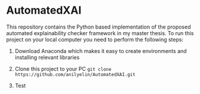 # AutomatedXAI
This repository contains the Python based implementation of the proposed automated explainability checker framework in my master thesis. 
To run this project on your local computer you need to perform the following steps:

1. Download Anaconda which makes it easy to create environments and installing relevant libraries

2. Clone this project to your PC
    ```git clone https://github.com/anilyelin/AutomatedXAI.git```

3. Test
